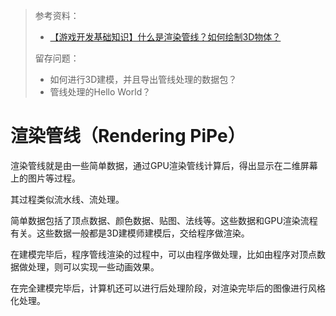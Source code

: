 > 参考资料：
>
> - [【游戏开发基础知识】什么是渲染管线？如何绘制3D物体？](https://www.bilibili.com/video/BV1qY4y1V79z/?spm_id_from=333.788&vd_source=b736aa3d7f0fdf47b59ea3021dc810ab)
>
> 留存问题：
>
> - 如何进行3D建模，并且导出管线处理的数据包？
> - 管线处理的Hello World？

# 渲染管线（Rendering PiPe）

渲染管线就是由一些简单数据，通过GPU渲染管线计算后，得出显示在二维屏幕上的图片等过程。

其过程类似流水线、流处理。

简单数据包括了顶点数据、颜色数据、贴图、法线等。这些数据和GPU渲染流程有关。这些数据一般都是3D建模师建模后，交给程序做渲染。

在建模完毕后，程序管线渲染的过程中，可以由程序做处理，比如由程序对顶点数据做处理，则可以实现一些动画效果。

在完全建模完毕后，计算机还可以进行后处理阶段，对渲染完毕后的图像进行风格化处理。